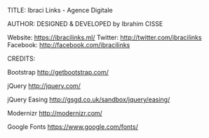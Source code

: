 
TITLE: 
Ibraci Links - Agence Digitale

AUTHOR:
DESIGNED & DEVELOPED by Ibrahim CISSE

Website: https://ibracilinks.ml/
Twitter: http://twitter.com/ibracilinks
Facebook: http://facebook.com/ibracilinks


CREDITS:

Bootstrap
http://getbootstrap.com/

jQuery
http://jquery.com/

jQuery Easing
http://gsgd.co.uk/sandbox/jquery/easing/

Modernizr
http://modernizr.com/

Google Fonts
https://www.google.com/fonts/